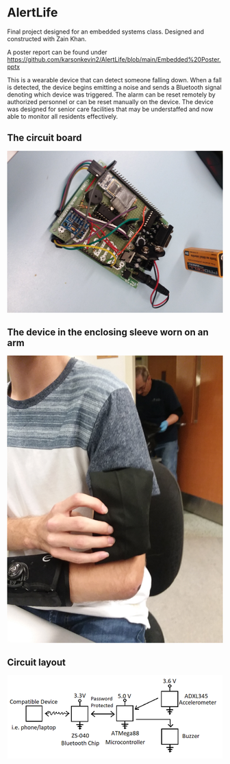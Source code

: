 # AlertLife

Final project designed for an embedded systems class. Designed and constructed with Zain Khan.

A poster report can be found under https://github.com/karsonkevin2/AlertLife/blob/main/Embedded%20Poster.pptx

This is a wearable device that can detect someone falling down. When a fall is detected, the device begins emitting a noise and sends a Bluetooth signal denoting which device was triggered. The alarm can be reset remotely by authorized personnel or can be reset manually on the device. The device was designed for senior care facilities that may be understaffed and now able to monitor all residents effectively.

## The circuit board
![Circuit Board](20190501_193100.jpg)

## The device in the enclosing sleeve worn on an arm
![Worn Device](20190501_195149.jpg)

## Circuit layout
![Circuit Layout](pic.png)
